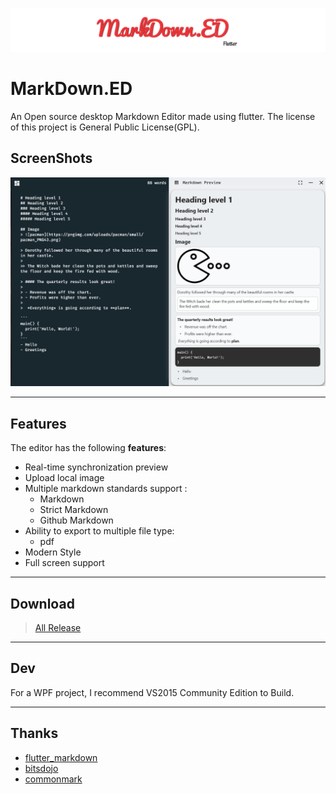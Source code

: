![](markdownEd.png) 
# MarkDown.ED
 An Open source desktop Markdown Editor made using flutter.
 The license of this project is General Public License(GPL).
## ScreenShots
![](ss1.png)
- ---- 
## Features
The editor has the following **features**:
-   Real-time synchronization preview
-   Upload local image
-   Multiple markdown standards support :
    - Markdown
	- Strict Markdown
	- Github Markdown
-   Ability to export to multiple file type:
	- pdf
- Modern Style
- Full screen support
- ----
## Download
>[All Release]()
- ---
## Dev
For a WPF project, I recommend VS2015 Community Edition to Build.
- ---
## Thanks

- [flutter_markdown](https://github.com/flutter/flutter_markdown?ref=morioh.com&utm_source=morioh.com)
- [bitsdojo](https://github.com/bitsdojo/bitsdojo_window)
- [commonmark](https://github.com/commonmark/commonmark-spec)